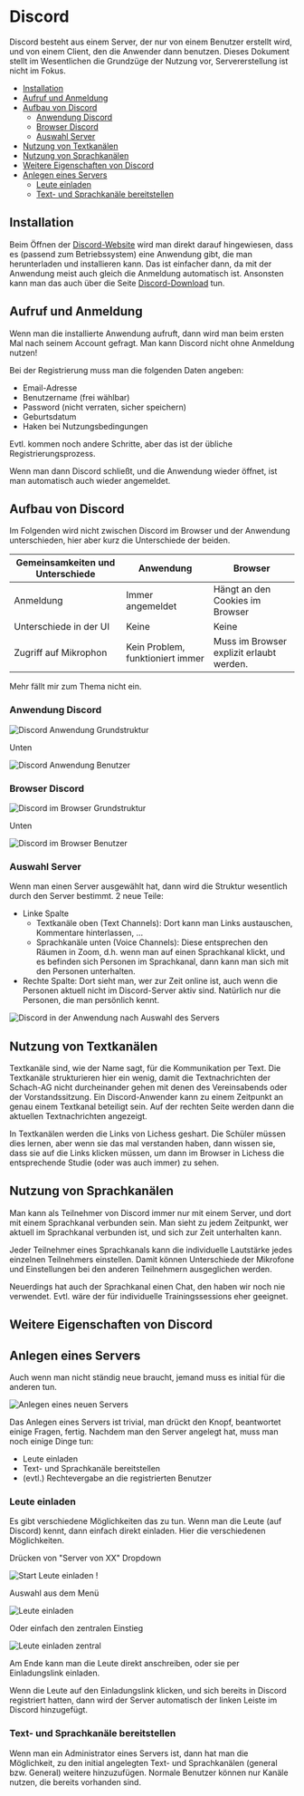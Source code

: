 # Discord

Discord besteht aus einem Server, der nur von einem Benutzer erstellt wird, und von einem Client, den die Anwender dann benutzen. Dieses Dokument stellt im Wesentlichen die Grundzüge der Nutzung vor, Servererstellung ist nicht im Fokus.

* [Installation](#installation)
* [Aufruf und Anmeldung](#aufruf-und-anmeldung)
* [Aufbau von Discord](#aufbau-von-discord)
  * [Anwendung Discord](#anwendung-discord)
  * [Browser Discord](#browser-discord)
  * [Auswahl Server](#auswahl-server)
* [Nutzung von Textkanälen](#nutzung-von-textkanälen)
* [Nutzung von Sprachkanälen](#nutzung-von-sprachkanälen)
* [Weitere Eigenschaften von Discord](#weitere-eigenschaften-von-discord)
* [Anlegen eines Servers](#anlegen-eines-servers)
  * [Leute einladen](#leute-einladen)
  * [Text- und Sprachkanäle bereitstellen](#text--und-sprachkanäle-bereitstellen)

## Installation

Beim Öffnen der [Discord-Website](https://discord.com/) wird man direkt darauf hingewiesen, dass es (passend zum Betriebssystem) eine Anwendung gibt, die man herunterladen und installieren kann. Das ist einfacher dann, da mit der Anwendung meist auch gleich die Anmeldung automatisch ist. Ansonsten kann man das auch über die Seite [Discord-Download](https://discord.com/download) tun.

## Aufruf und Anmeldung

Wenn man die installierte Anwendung aufruft, dann wird man beim ersten Mal nach seinem Account gefragt. Man kann Discord nicht ohne Anmeldung nutzen!

Bei der Registrierung muss man die folgenden Daten angeben:

* Email-Adresse
* Benutzername (frei wählbar)
* Password (nicht verraten, sicher speichern)
* Geburtsdatum
* Haken bei Nutzungsbedingungen

Evtl. kommen noch andere Schritte, aber das ist der übliche Registrierungsprozess.

Wenn man dann Discord schließt, und die Anwendung wieder öffnet, ist man automatisch auch wieder angemeldet.

## Aufbau von Discord

Im Folgenden wird nicht zwischen Discord im Browser und der Anwendung unterschieden, hier aber kurz die Unterschiede der beiden.

| Gemeinsamkeiten und Unterschiede | Anwendung | Browser |
|----------------------------------|-----------|---------|
| Anmeldung | Immer angemeldet | Hängt an den Cookies im Browser |
| Unterschiede in der UI | Keine | Keine |
| Zugriff auf Mikrophon | Kein Problem, funktioniert immer | Muss im Browser explizit erlaubt werden. |

Mehr fällt mir zum Thema nicht ein.

### Anwendung Discord

![Discord Anwendung Grundstruktur](bilder/menu-discord-anwendung-top.png)

Unten

![Discord Anwendung Benutzer](bilder/menu-discord-anwendung-bottom.png)

### Browser Discord

![Discord im Browser Grundstruktur](bilder/menu-discord-browser-top.png)

Unten

![Discord im Browser Benutzer](bilder/menu-discord-browser-bottom.png)

### Auswahl Server

Wenn man einen Server ausgewählt hat, dann wird die Struktur wesentlich durch den Server bestimmt. 2 neue Teile:

* Linke Spalte
  * Textkanäle oben (Text Channels): Dort kann man Links austauschen, Kommentare hinterlassen, ...
  * Sprachkanäle unten (Voice Channels): Diese entsprechen den Räumen in Zoom, d.h. wenn man auf einen Sprachkanal klickt, und es befinden sich Personen im Sprachkanal, dann kann man sich mit den Personen unterhalten.
* Rechte Spalte: Dort sieht man, wer zur Zeit online ist, auch wenn die Personen aktuell nicht im Discord-Server aktiv sind. Natürlich nur die Personen, die man persönlich kennt.

![Discord in der Anwendung nach Auswahl des Servers](bilder/menu-discord-server.png)

## Nutzung von Textkanälen

Textkanäle sind, wie der Name sagt, für die Kommunikation per Text. Die Textkanäle strukturieren hier ein wenig, damit die Textnachrichten der Schach-AG nicht durcheinander gehen mit denen des Vereinsabends oder der Vorstandssitzung. Ein Discord-Anwender kann zu einem Zeitpunkt an genau einem Textkanal beteiligt sein. Auf der rechten Seite werden dann die aktuellen Textnachrichten angezeigt.

In Textkanälen werden die Links von Lichess geshart. Die Schüler müssen dies lernen, aber wenn sie das mal verstanden haben, dann wissen sie, dass sie auf die Links klicken müssen, um dann im Browser in Lichess die entsprechende Studie (oder was auch immer) zu sehen.
## Nutzung von Sprachkanälen

Man kann als Teilnehmer von Discord immer nur mit einem Server, und dort mit einem Sprachkanal verbunden sein. Man sieht zu jedem Zeitpunkt, wer aktuell im Sprachkanal verbunden ist, und sich zur Zeit unterhalten kann.

Jeder Teilnehmer eines Sprachkanals kann die individuelle Lautstärke jedes einzelnen Teilnehmers einstellen. Damit können Unterschiede der Mikrofone und Einstellungen bei den anderen Teilnehmern ausgeglichen werden.

Neuerdings hat auch der Sprachkanal einen Chat, den haben wir noch nie verwendet. Evtl. wäre der für individuelle Trainingssessions eher geeignet.

## Weitere Eigenschaften von Discord

## Anlegen eines Servers

Auch wenn man nicht ständig neue braucht, jemand muss es initial für die anderen tun.

![Anlegen eines neuen Servers](bilder/neuer-server.png)

Das Anlegen eines Servers ist trivial, man drückt den Knopf, beantwortet einige Fragen, fertig. Nachdem man den Server angelegt hat, muss man noch einige Dinge tun:

* Leute einladen
* Text- und Sprachkanäle bereitstellen
* (evtl.) Rechtevergabe an die registrierten Benutzer

### Leute einladen

Es gibt verschiedene Möglichkeiten das zu tun. Wenn man die Leute (auf Discord) kennt, dann einfach direkt einladen. Hier die verschiedenen Möglichkeiten.

Drücken von "Server von XX" Dropdown

![Start Leute einladen](bilder/start-leute-einladen.png) !

Auswahl aus dem Menü

![Leute einladen](bilder/leute-einladen.png)

Oder einfach den zentralen Einstieg

![Leute einladen zentral](bilder/zentral-leute-einladen.png)

Am Ende kann man die Leute direkt anschreiben, oder sie per Einladungslink einladen.

Wenn die Leute auf den Einladungslink klicken, und sich bereits in Discord registriert hatten, dann wird der Server automatisch der linken Leiste im Discord hinzugefügt.

### Text- und Sprachkanäle bereitstellen

Wenn man ein Administrator eines Servers ist, dann hat man die Möglichkeit, zu den initial angelegten Text- und Sprachkanälen (general bzw. General) weitere hinzuzufügen. Normale Benutzer können nur Kanäle nutzen, die bereits vorhanden sind.
